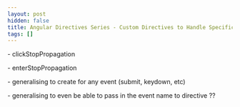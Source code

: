 ```yaml
---
layout: post
hidden: false
title: Angular Directives Series - Custom Directives to Handle Specific Events
tags: []
---
```

\- clickStopPropagation

\- enterStopPropagation

\- generalising to create for any event (submit, keydown, etc)

\- generalising to even be able to pass in the event name to directive ??
